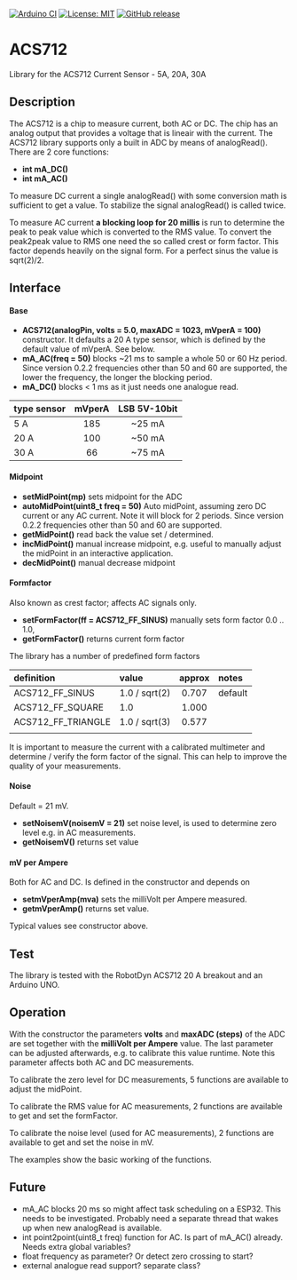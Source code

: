 
[![Arduino CI](https://github.com/RobTillaart/ACS712/workflows/Arduino%20CI/badge.svg)](https://github.com/marketplace/actions/arduino_ci)
[![License: MIT](https://img.shields.io/badge/license-MIT-green.svg)](https://github.com/RobTillaart/ACS712/blob/master/LICENSE)
[![GitHub release](https://img.shields.io/github/release/RobTillaart/ACS712.svg?maxAge=3600)](https://github.com/RobTillaart/ACS712/releases)

# ACS712

Library for the ACS712 Current Sensor - 5A, 20A, 30A


## Description

The ACS712 is a chip to measure current, both AC or DC. The chip has an
analog output that provides a voltage that is lineair with the current.
The ACS712 library supports only a built in ADC by means of analogRead().
There are 2 core functions:

- **int mA_DC()**
- **int mA_AC()**

To measure DC current a single analogRead() with some conversion math is sufficient to get
a value. To stabilize the signal analogRead() is called twice.

To measure AC current **a blocking loop for 20 millis** is run to determine the
peak to peak value which is converted to the RMS value. To convert the peak2peak
value to RMS one need the so called crest or form factor. This factor depends heavily
on the signal form. For a perfect sinus the value is sqrt(2)/2.


## Interface

#### Base

- **ACS712(analogPin, volts = 5.0, maxADC = 1023, mVperA = 100)** constructor. It defaults a 20 A type sensor, which is defined by the default value of mVperA. See below.
- **mA_AC(freq = 50)** blocks ~21 ms to sample a whole 50 or 60 Hz period. Since version 0.2.2 frequencies other than 50 and 60 are supported, the lower the frequency, the longer the blocking period.
- **mA_DC()** blocks < 1 ms as it just needs one analogue read.


| type sensor  | mVperA | LSB 5V-10bit |
|:-------------|:------:|:------------:|
|  5 A         |  185   |  ~25 mA      |
|  20 A        |  100   |  ~50 mA      |
|  30 A        |  66    |  ~75 mA      |


#### Midpoint

- **setMidPoint(mp)** sets midpoint for the ADC
- **autoMidPoint(uint8_t freq = 50)** Auto midPoint, assuming zero DC current or any AC current. Note it will block for 2 periods. Since version 0.2.2 frequencies other than 50 and 60 are supported.
- **getMidPoint()** read back the value set / determined.
- **incMidPoint()** manual increase midpoint, e.g. useful to manually adjust the midPoint in an interactive application.
- **decMidPoint()** manual decrease midpoint


#### Formfactor 

Also known as crest factor;  affects AC signals only. 

- **setFormFactor(ff = ACS712_FF_SINUS)** manually sets form factor  0.0 .. 1.0, 
- **getFormFactor()** returns current form factor

The library has a number of predefined form factors

|  definition          | value         | approx | notes   |
|:---------------------|:--------------|:------:|:--------|
| ACS712_FF_SINUS      | 1.0 / sqrt(2) | 0.707  | default |
| ACS712_FF_SQUARE     | 1.0           | 1.000  |         |
| ACS712_FF_TRIANGLE   | 1.0 / sqrt(3) | 0.577  |         |
|                      |               |        |         |

It is important to measure the current with a calibrated multimeter
and determine / verify the form factor of the signal. This can help
to improve the quality of your measurements.


#### Noise

Default = 21 mV.

- **setNoisemV(noisemV = 21)** set noise level, is used to determine zero level e.g. in AC measurements.
- **getNoisemV()** returns set value


#### mV per Ampere

Both for AC and DC. Is defined in the constructor and depends on 

- **setmVperAmp(mva)** sets the milliVolt per Ampere measured.
- **getmVperAmp()** returns set value.

Typical values see constructor above.


## Test

The library is tested with the RobotDyn ACS712 20 A breakout and an Arduino UNO.


## Operation

With the constructor the parameters **volts** and **maxADC (steps)** of the ADC are set
together with the **milliVolt per Ampere** value. The last parameter can be adjusted
afterwards, e.g. to calibrate this value runtime. Note this parameter affects both
AC and DC measurements.

To calibrate the zero level for DC measurements, 5 functions are available to
adjust the midPoint.

To calibrate the RMS value for AC measurements, 2 functions are available to
get and set the formFactor.

To calibrate the noise level (used for AC measurements), 2 functions are available to
get and set the noise in mV.

The examples show the basic working of the functions.


## Future

- mA_AC blocks 20 ms so might affect task scheduling on a ESP32.
This needs to be investigated. Probably need a separate thread that wakes up when new analogRead is available.
- int point2point(uint8_t freq) function for AC. Is part of mA_AC() already. Needs extra global variables?
- float frequency as parameter? Or detect zero crossing to start?
- external analogue read support? separate class?
